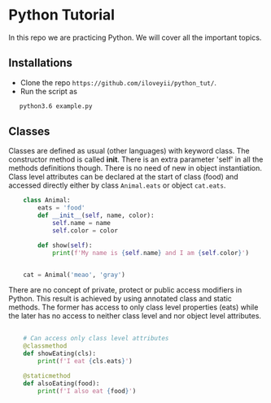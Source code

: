 Python Tutorial
=====================================

In this repo we are practicing Python. We will cover all the important topics.

## Installations
  * Clone the repo `https://github.com/iloveyii/python_tut/`.
  * Run the script as 
```bash
   python3.6 example.py
``` 
  
  
## Classes
  Classes are defined as usual (other languages) with keyword class. The constructor method is called __init__. 
  There is an extra parameter 'self' in all the methods definitions though. There is no need of new in object instantiation.
  Class level attributes can be declared at the start of class (food) and accessed 
  directly either by class `Animal.eats` or object `cat.eats`.
```python
    class Animal:
        eats = 'food'
        def __init__(self, name, color):
            self.name = name
            self.color = color

        def show(self):
            print(f'My name is {self.name} and I am {self.color}')


    cat = Animal('meao', 'gray')

```

There are no concept of private, protect or public access modifiers in Python. This result 
is achieved by using annotated class and static methods. The former has access to only class
level properties (eats) while the later has no access to neither class level and nor object level
attributes.
```python
    
    # Can access only class level attributes
    @classmethod
    def showEating(cls):
        print(f'I eat {cls.eats}')

    @staticmethod
    def alsoEating(food):
        print(f'I also eat {food}')
```
   
